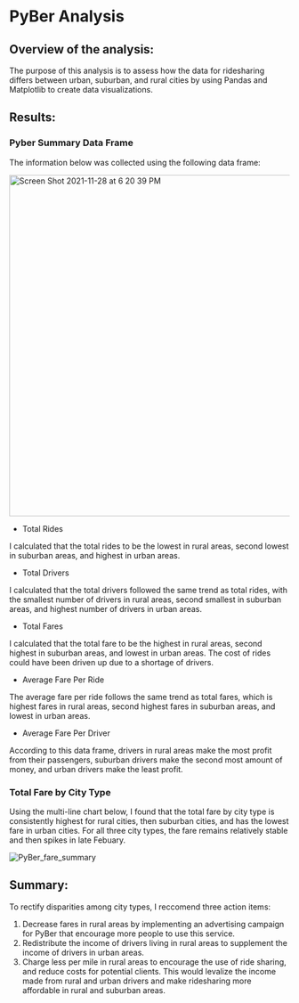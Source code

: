 # PyBer Analysis
## Overview of the analysis:
The purpose of this analysis is to assess how the data for ridesharing differs between urban, suburban, and rural cities by using Pandas and Matplotlib to create data visualizations.

## Results:

### Pyber Summary Data Frame

The information below was collected using the following data frame:

<img width="613" alt="Screen Shot 2021-11-28 at 6 20 39 PM" src="https://user-images.githubusercontent.com/92963227/143807993-516e0a90-9d31-46bc-bcec-be351264da01.png">


  * Total Rides

I calculated that the total rides to be the lowest in rural areas, second lowest in suburban areas, and highest in urban areas.

 * Total Drivers

I calculated that the total drivers followed the same trend as total rides, with the smallest number of drivers in rural areas, second smallest in suburban areas, and highest number of drivers in urban areas.

 * Total Fares

I calculated that the total fare to be the highest in rural areas, second highest in suburban areas, and lowest in urban areas. The cost of rides could have been driven up due to a shortage of drivers.

 * Average Fare Per Ride

The average fare per ride follows the same trend as total fares, which is highest fares in rural areas, second highest fares in suburban areas, and lowest in urban areas.

* Average Fare Per Driver

According to this data frame, drivers in rural areas make the most profit from their passengers, suburban drivers make the second most amount of money, and urban drivers make the least profit. 


### Total Fare by City Type

Using the multi-line chart below, I found that the total fare by city type is consistently highest for rural cities, then suburban cities, and has the lowest fare in urban cities. For all three city types, the fare remains relatively stable and then spikes in late Febuary. 

![PyBer_fare_summary](https://user-images.githubusercontent.com/92963227/143808578-af54b1e9-dc83-4f0d-91c2-f1d4332a8328.png)




## Summary:
To rectify disparities among city types, I reccomend three action items:

1. Decrease fares in rural areas by implementing an advertising campaign for PyBer that encourage more people to use this service. 
2. Redistribute the income of drivers living in rural areas to supplement the income of drivers in urban areas. 
3. Charge less per mile in rural areas to encourage the use of ride sharing, and reduce costs for potential clients. This would levalize the income made from rural and urban drivers and make ridesharing more affordable in rural and suburban areas.
